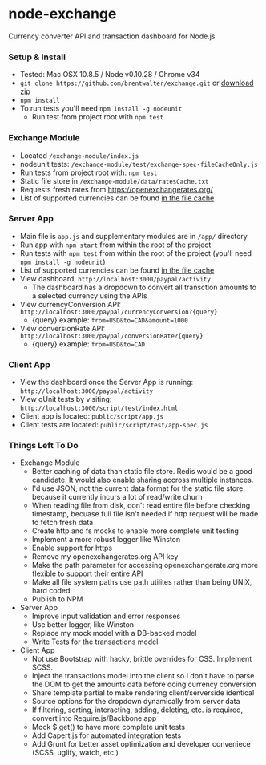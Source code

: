 node-exchange
=============

Currency converter API and transaction dashboard for Node.js

### Setup & Install
- Tested: Mac OSX 10.8.5 / Node v0.10.28 / Chrome v34
- `git clone https://github.com/brentwalter/exchange.git` or [download zip](https://github.com/brentwalter/exchange/archive/master.zip)
- `npm install`
- To run tests you'll need `npm install -g nodeunit`
    - Run test from project root with `npm test`

### Exchange Module
- Located `/exchange-module/index.js`
- nodeunit tests: `/exchange-module/test/exchange-spec-fileCacheOnly.js`
- Run tests from project root with: `npm test`
- Static file store in `/exchange-module/data/ratesCache.txt`
- Requests fresh rates from https://openexchangerates.org/
- List of supported currencies can be found [in the file cache](https://github.com/brentwalter/exchange/blob/master/exchange-module/data/ratesCache.txt)


### Server App
- Main file is `app.js` and supplementary modules are in `/app/` directory
- Run app with `npm start` from within the root of the project 
- Run tests with `npm test` from within the root of the project (you'll need `npm install -g nodeunit`)
- List of supported currencies can be found [in the file cache](https://github.com/brentwalter/exchange/blob/master/exchange-module/data/ratesCache.txt)
- View dashboard: `http://localhost:3000/paypal/activity`
    - The dashboard has a dropdown to convert all transction amounts to a selected currency using the APIs
- View currencyConversion API: `http://localhost:3000/paypal/currencyConversion?{query}`
    - {query} example: `from=USD&to=CAD&amount=1000`
- View conversionRate API: `http://localhost:3000/paypal/conversionRate?{query}`
    - {query} example: `from=USD&to=CAD`


### Client App
- View the dashboard once the Server App is running: `http://localhost:3000/paypal/activity`
- View qUnit tests by visiting: `http://localhost:3000/script/test/index.html`
- Client app is located: `public/script/app.js`
- Client tests are located: `public/script/test/app-spec.js`


### Things Left To Do
- Exchange Module
    - Better caching of data than static file store. Redis would be a good candidate. It would also enable sharing accross multiple instances.
    - I'd use JSON, not the current data format for the static file store, because it currently incurs a lot of read/write churn
    - When reading file from disk, don't read entire file before checking timestamp, becuase full file isn't needed if http request will be made to fetch fresh data
    - Create http and fs mocks to enable more complete unit testing
    - Implement a more robust logger like Winston
    - Enable support for https
    - Remove my openexchangerates.org API key
    - Make the path parameter for accessing openexchangerate.org more flexible to support their entire API
    - Make all file system paths use path utilites rather than being UNIX, hard coded
    - Publish to NPM
- Server App
    - Improve input validation and error responses
    - Use better logger, like Winston
    - Replace my mock model with a DB-backed model
    - Write Tests for the transactions model
- Client App
    - Not use Bootstrap with hacky, brittle overrides for CSS. Implement SCSS.
    - Inject the transactions model into the client so I don't have to parse the DOM to get the amounts data before doing currency conversion
    - Share template partial to make rendering client/serverside identical
    - Source options for the dropdown dynamically from server data
    - If filtering, sorting, interacting, adding, deleting, etc. is required, convert into Require.js/Backbone app
    - Mock $.get() to have more complete unit tests
    - Add Capert.js for automated integration tests
    - Add Grunt for better asset optimization and developer conveniece (SCSS, uglify, watch, etc.)
    

